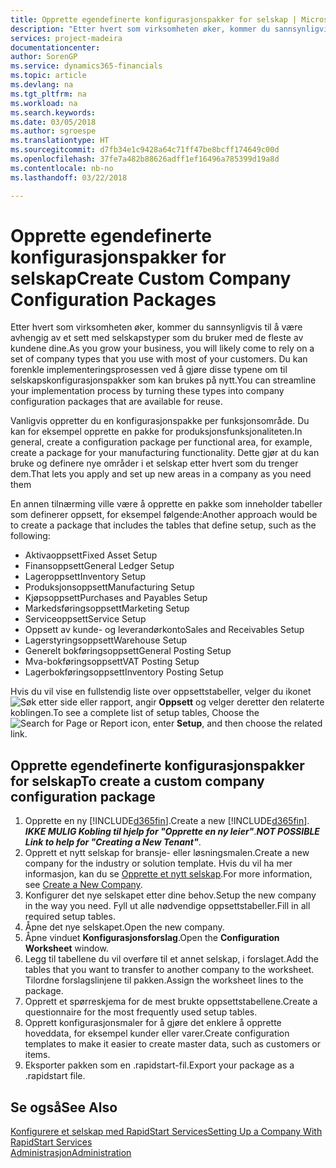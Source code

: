 ```yaml
---
title: Opprette egendefinerte konfigurasjonspakker for selskap | Microsoft-dokumentasjon
description: "Etter hvert som virksomheten øker, kommer du sannsynligvis til å være avhengig av et sett med selskapstyper som du bruker med de fleste av kundene dine. Du kan forenkle implementeringsprosessen ved å gjøre disse typene om til selskapskonfigurasjonspakker som kan brukes på nytt."
services: project-madeira
documentationcenter: 
author: SorenGP
ms.service: dynamics365-financials
ms.topic: article
ms.devlang: na
ms.tgt_pltfrm: na
ms.workload: na
ms.search.keywords: 
ms.date: 03/05/2018
ms.author: sgroespe
ms.translationtype: HT
ms.sourcegitcommit: d7fb34e1c9428a64c71ff47be8bcff174649c00d
ms.openlocfilehash: 37fe7a482b88626adff1ef16496a785399d19a8d
ms.contentlocale: nb-no
ms.lasthandoff: 03/22/2018

---
```

# <a name="create-custom-company-configuration-packages"></a><span data-ttu-id="98438-104">Opprette egendefinerte konfigurasjonspakker for selskap</span><span class="sxs-lookup"><span data-stu-id="98438-104">Create Custom Company Configuration Packages</span></span>
<span data-ttu-id="98438-105">Etter hvert som virksomheten øker, kommer du sannsynligvis til å være avhengig av et sett med selskapstyper som du bruker med de fleste av kundene dine.</span><span class="sxs-lookup"><span data-stu-id="98438-105">As you grow your business, you will likely come to rely on a set of company types that you use with most of your customers.</span></span> <span data-ttu-id="98438-106">Du kan forenkle implementeringsprosessen ved å gjøre disse typene om til selskapskonfigurasjonspakker som kan brukes på nytt.</span><span class="sxs-lookup"><span data-stu-id="98438-106">You can streamline your implementation process by turning these types into company configuration packages that are available for reuse.</span></span>  

<span data-ttu-id="98438-107">Vanligvis oppretter du en konfigurasjonspakke per funksjonsområde. Du kan for eksempel opprette en pakke for produksjonsfunksjonaliteten.</span><span class="sxs-lookup"><span data-stu-id="98438-107">In general, create a configuration package per functional area, for example, create a package for your manufacturing functionality.</span></span> <span data-ttu-id="98438-108">Dette gjør at du kan bruke og definere nye områder i et selskap etter hvert som du trenger dem.</span><span class="sxs-lookup"><span data-stu-id="98438-108">That lets you apply and set up new areas in a company as you need them</span></span>  

<span data-ttu-id="98438-109">En annen tilnærming ville være å opprette en pakke som inneholder tabeller som definerer oppsett, for eksempel følgende:</span><span class="sxs-lookup"><span data-stu-id="98438-109">Another approach would be to create a package that includes the tables that define setup, such as the following:</span></span>  

-   <span data-ttu-id="98438-110">Aktivaoppsett</span><span class="sxs-lookup"><span data-stu-id="98438-110">Fixed Asset Setup</span></span>  
-   <span data-ttu-id="98438-111">Finansoppsett</span><span class="sxs-lookup"><span data-stu-id="98438-111">General Ledger Setup</span></span>  
-   <span data-ttu-id="98438-112">Lageroppsett</span><span class="sxs-lookup"><span data-stu-id="98438-112">Inventory Setup</span></span>  
-   <span data-ttu-id="98438-113">Produksjonsoppsett</span><span class="sxs-lookup"><span data-stu-id="98438-113">Manufacturing Setup</span></span>  
-   <span data-ttu-id="98438-114">Kjøpsoppsett</span><span class="sxs-lookup"><span data-stu-id="98438-114">Purchases and Payables Setup</span></span>  
-   <span data-ttu-id="98438-115">Markedsføringsoppsett</span><span class="sxs-lookup"><span data-stu-id="98438-115">Marketing Setup</span></span>  
-   <span data-ttu-id="98438-116">Serviceoppsett</span><span class="sxs-lookup"><span data-stu-id="98438-116">Service Setup</span></span>  
-   <span data-ttu-id="98438-117">Oppsett av kunde- og leverandørkonto</span><span class="sxs-lookup"><span data-stu-id="98438-117">Sales and Receivables Setup</span></span>  
-   <span data-ttu-id="98438-118">Lagerstyringsoppsett</span><span class="sxs-lookup"><span data-stu-id="98438-118">Warehouse Setup</span></span>  
-   <span data-ttu-id="98438-119">Generelt bokføringsoppsett</span><span class="sxs-lookup"><span data-stu-id="98438-119">General Posting Setup</span></span>  
-   <span data-ttu-id="98438-120">Mva-bokføringsoppsett</span><span class="sxs-lookup"><span data-stu-id="98438-120">VAT Posting Setup</span></span>  
-   <span data-ttu-id="98438-121">Lagerbokføringsoppsett</span><span class="sxs-lookup"><span data-stu-id="98438-121">Inventory Posting Setup</span></span>  

<span data-ttu-id="98438-122">Hvis du vil vise en fullstendig liste over oppsettstabeller, velger du ikonet ![Søk etter side eller rapport](media/ui-search/search_small.png "Søk etter side eller rapport"), angir **Oppsett** og velger deretter den relaterte koblingen.</span><span class="sxs-lookup"><span data-stu-id="98438-122">To see a complete list of setup tables, Choose the ![Search for Page or Report](media/ui-search/search_small.png "Search for Page or Report icon") icon, enter **Setup**, and then choose the related link.</span></span>  

## <a name="to-create-a-custom-company-configuration-package"></a><span data-ttu-id="98438-123">Opprette egendefinerte konfigurasjonspakker for selskap</span><span class="sxs-lookup"><span data-stu-id="98438-123">To create a custom company configuration package</span></span>  
1.  <span data-ttu-id="98438-124">Opprette en ny [!INCLUDE[d365fin](includes/d365fin_md.md)].</span><span class="sxs-lookup"><span data-stu-id="98438-124">Create a new [!INCLUDE[d365fin](includes/d365fin_md.md)].</span></span> <span data-ttu-id="98438-125">***IKKE MULIG Kobling til hjelp for "Opprette en ny leier"***.</span><span class="sxs-lookup"><span data-stu-id="98438-125">***NOT POSSIBLE Link to help for "Creating a New Tenant"***.</span></span>   
2.  <span data-ttu-id="98438-126">Opprett et nytt selskap for bransje- eller løsningsmalen.</span><span class="sxs-lookup"><span data-stu-id="98438-126">Create a new company for the industry or solution template.</span></span> <span data-ttu-id="98438-127">Hvis du vil ha mer informasjon, kan du se [Opprette et nytt selskap](admin-how-to-create-a-new-company.md).</span><span class="sxs-lookup"><span data-stu-id="98438-127">For more information, see [Create a New Company](admin-how-to-create-a-new-company.md).</span></span>  
3.  <span data-ttu-id="98438-128">Konfigurer det nye selskapet etter dine behov.</span><span class="sxs-lookup"><span data-stu-id="98438-128">Setup the new company in the way you need.</span></span> <span data-ttu-id="98438-129">Fyll ut alle nødvendige oppsettstabeller.</span><span class="sxs-lookup"><span data-stu-id="98438-129">Fill in all required setup tables.</span></span>  
4.  <span data-ttu-id="98438-130">Åpne det nye selskapet.</span><span class="sxs-lookup"><span data-stu-id="98438-130">Open the new company.</span></span>
5. <span data-ttu-id="98438-131">Åpne vinduet **Konfigurasjonsforslag**.</span><span class="sxs-lookup"><span data-stu-id="98438-131">Open the **Configuration Worksheet** window.</span></span>  
6.  <span data-ttu-id="98438-132">Legg til tabellene du vil overføre til et annet selskap, i forslaget.</span><span class="sxs-lookup"><span data-stu-id="98438-132">Add the tables that you want to transfer to another company to the worksheet.</span></span> <span data-ttu-id="98438-133">Tilordne forslagslinjene til pakken.</span><span class="sxs-lookup"><span data-stu-id="98438-133">Assign the worksheet lines to the package.</span></span>  
7.  <span data-ttu-id="98438-134">Opprett et spørreskjema for de mest brukte oppsettstabellene.</span><span class="sxs-lookup"><span data-stu-id="98438-134">Create a questionnaire for the most frequently used setup tables.</span></span>  
8.  <span data-ttu-id="98438-135">Opprett konfigurasjonsmaler for å gjøre det enklere å opprette hoveddata, for eksempel kunder eller varer.</span><span class="sxs-lookup"><span data-stu-id="98438-135">Create configuration templates to make it easier to create master data, such as customers or items.</span></span>  
9.  <span data-ttu-id="98438-136">Eksporter pakken som en .rapidstart-fil.</span><span class="sxs-lookup"><span data-stu-id="98438-136">Export your package as a .rapidstart file.</span></span>  

## <a name="see-also"></a><span data-ttu-id="98438-137">Se også</span><span class="sxs-lookup"><span data-stu-id="98438-137">See Also</span></span>  
[<span data-ttu-id="98438-138">Konfigurere et selskap med RapidStart Services</span><span class="sxs-lookup"><span data-stu-id="98438-138">Setting Up a Company With RapidStart Services</span></span>](admin-set-up-a-company-with-rapidstart.md)  
[<span data-ttu-id="98438-139">Administrasjon</span><span class="sxs-lookup"><span data-stu-id="98438-139">Administration</span></span>](admin-setup-and-administration.md)

